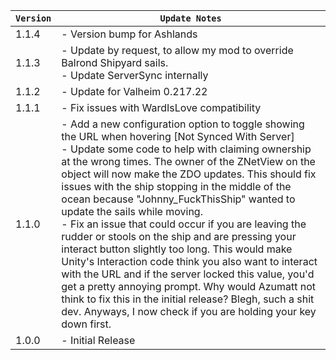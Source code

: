 | `Version` | `Update Notes`                                                                                                                                                                                                                                                                                                                                                                                                                                                                                                                                                                                                                                                                                                                                                                                                                                                             |
|-----------|----------------------------------------------------------------------------------------------------------------------------------------------------------------------------------------------------------------------------------------------------------------------------------------------------------------------------------------------------------------------------------------------------------------------------------------------------------------------------------------------------------------------------------------------------------------------------------------------------------------------------------------------------------------------------------------------------------------------------------------------------------------------------------------------------------------------------------------------------------------------------|
| 1.1.4     | - Version bump for Ashlands                                                                                                                                                                                                                                                                                                                                                                                                                                                                                                                                                                                                                                                                                                                                                                                                                                                |
| 1.1.3     | - Update by request, to allow my mod to override Balrond Shipyard sails.<br/> - Update ServerSync internally                                                                                                                                                                                                                                                                                                                                                                                                                                                                                                                                                                                                                                                                                                                                                               |
| 1.1.2     | - Update for Valheim 0.217.22                                                                                                                                                                                                                                                                                                                                                                                                                                                                                                                                                                                                                                                                                                                                                                                                                                              |
| 1.1.1     | - Fix issues with WardIsLove compatibility                                                                                                                                                                                                                                                                                                                                                                                                                                                                                                                                                                                                                                                                                                                                                                                                                                 |
| 1.1.0     | - Add a new configuration option to toggle showing the URL when hovering [Not Synced With Server]<br/> - Update some code to help with claiming ownership at the wrong times. The owner of the ZNetView on the object will now make the ZDO updates. This should fix issues with the ship stopping in the middle of the ocean because "Johnny_FuckThisShip" wanted to update the sails while moving.<br/> - Fix an issue that could occur if you are leaving the rudder or stools on the ship and are pressing your interact button slightly too long. This would make Unity's Interaction code think you also want to interact with the URL and if the server locked this value, you'd get a pretty annoying prompt. Why would Azumatt not think to fix this in the initial release? Blegh, such a shit dev. Anyways, I now check if you are holding your key down first. |
| 1.0.0     | - Initial Release                                                                                                                                                                                                                                                                                                                                                                                                                                                                                                                                                                                                                                                                                                                                                                                                                                                          |